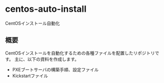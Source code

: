# centos-auto-install
CentOSインストール自動化

## 概要
CentOSインストールを自動化するための各種ファイルを配置したリポジトリです。
主に、以下の資料を作成します。

* PXEブートサーバの構築手順、設定ファイル
* Kickstartファイル
